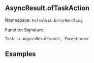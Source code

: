 ## AsyncResult.ofTaskAction

Namespace: `FsToolkit.ErrorHandling`

Function Signature:

```
Task -> Async<Result<unit, Exception>>
```

## Examples